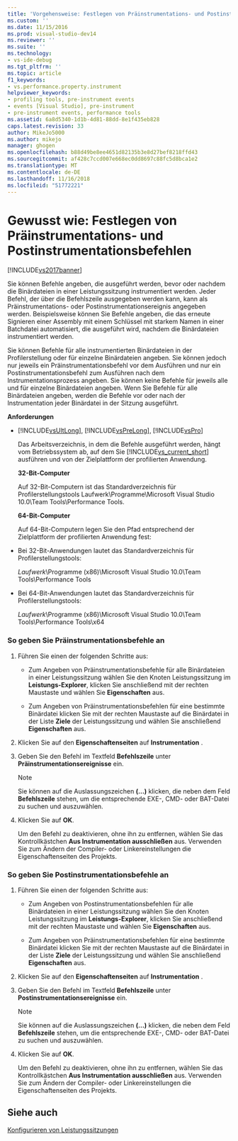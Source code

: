```yaml
---
title: 'Vorgehensweise: Festlegen von Präinstrumentations- und Postinstrumentationsbefehlen | Microsoft-Dokumentation'
ms.custom: ''
ms.date: 11/15/2016
ms.prod: visual-studio-dev14
ms.reviewer: ''
ms.suite: ''
ms.technology:
- vs-ide-debug
ms.tgt_pltfrm: ''
ms.topic: article
f1_keywords:
- vs.performance.property.instrument
helpviewer_keywords:
- profiling tools, pre-instrument events
- events [Visual Studio], pre-instrument
- pre-instrument events, performance tools
ms.assetid: 6a8d5340-1d1b-4d81-88dd-8e1f435eb828
caps.latest.revision: 33
author: MikeJo5000
ms.author: mikejo
manager: ghogen
ms.openlocfilehash: b88d49be8ee4651d82135b3e8d27bef8218ffd43
ms.sourcegitcommit: af428c7ccd007e668ec0dd8697c88fc5d8bca1e2
ms.translationtype: MT
ms.contentlocale: de-DE
ms.lasthandoff: 11/16/2018
ms.locfileid: "51772221"
---
```

# <a name="how-to-specify-pre--and-post-instrument-commands"></a>Gewusst wie: Festlegen von Präinstrumentations- und Postinstrumentationsbefehlen
[!INCLUDE[vs2017banner](../includes/vs2017banner.md)]

Sie können Befehle angeben, die ausgeführt werden, bevor oder nachdem die Binärdateien in einer Leistungssitzung instrumentiert werden. Jeder Befehl, der über die Befehlszeile ausgegeben werden kann, kann als Präinstrumentations- oder Postinstrumentationsereignis angegeben werden. Beispielsweise können Sie Befehle angeben, die das erneute Signieren einer Assembly mit einem Schlüssel mit starkem Namen in einer Batchdatei automatisiert, die ausgeführt wird, nachdem die Binärdateien instrumentiert werden.  
  
 Sie können Befehle für alle instrumentierten Binärdateien in der Profilerstellung oder für einzelne Binärdateien angeben. Sie können jedoch nur jeweils ein Präinstrumentationsbefehl vor dem Ausführen und nur ein Postinstrumentationsbefehl zum Ausführen nach dem Instrumentationsprozess angeben. Sie können keine Befehle für jeweils alle und für einzelne Binärdateien angeben. Wenn Sie Befehle für alle Binärdateien angeben, werden die Befehle vor oder nach der Instrumentation jeder Binärdatei in der Sitzung ausgeführt.  
  
 **Anforderungen**  
  
- [!INCLUDE[vsUltLong](../includes/vsultlong-md.md)], [!INCLUDE[vsPreLong](../includes/vsprelong-md.md)], [!INCLUDE[vsPro](../includes/vspro-md.md)]  
  
  Das Arbeitsverzeichnis, in dem die Befehle ausgeführt werden, hängt vom Betriebssystem ab, auf dem Sie [!INCLUDE[vs_current_short](../includes/vs-current-short-md.md)] ausführen und von der Zielplattform der profilierten Anwendung.  
  
  **32-Bit-Computer**  
  
  Auf 32-Bit-Computern ist das Standardverzeichnis für Profilerstellungstools Laufwerk\Programme\Microsoft Visual Studio 10.0\Team Tools\Performance Tools.  
  
  **64-Bit-Computer**  
  
  Auf 64-Bit-Computern legen Sie den Pfad entsprechend der Zielplattform der profilierten Anwendung fest:  
  
- Bei 32-Bit-Anwendungen lautet das Standardverzeichnis für Profilerstellungstools:  
  
   *Laufwerk*\Programme (x86)\Microsoft Visual Studio 10.0\Team Tools\Performance Tools  
  
- Bei 64-Bit-Anwendungen lautet das Standardverzeichnis für Profilerstellungstools:  
  
   *Laufwerk*\Programme (x86)\Microsoft Visual Studio 10.0\Team Tools\Performance Tools\x64  
  
### <a name="to-specify-pre-instrument-commands"></a>So geben Sie Präinstrumentationsbefehle an  
  
1.  Führen Sie einen der folgenden Schritte aus:  
  
    -   Zum Angeben von Präinstrumentationsbefehle für alle Binärdateien in einer Leistungssitzung wählen Sie den Knoten Leistungssitzung im **Leistungs-Explorer**, klicken Sie anschließend mit der rechten Maustaste und wählen Sie **Eigenschaften** aus.  
  
    -   Zum Angeben von Präinstrumentationsbefehlen für eine bestimmte Binärdatei klicken Sie mit der rechten Maustaste auf die Binärdatei in der Liste **Ziele** der Leistungssitzung und wählen Sie anschließend **Eigenschaften** aus.  
  
2.  Klicken Sie auf den **Eigenschaftenseiten** auf **Instrumentation** .  
  
3.  Geben Sie den Befehl im Textfeld **Befehlszeile** unter **Präinstrumentationsereignisse** ein.  
  
    > [!NOTE]
    >  Sie können auf die Auslassungszeichen **(…)** klicken, die neben dem Feld **Befehlszeile** stehen, um die entsprechende EXE-, CMD- oder BAT-Datei zu suchen und auszuwählen.  
  
4.  Klicken Sie auf **OK**.  
  
     Um den Befehl zu deaktivieren, ohne ihn zu entfernen, wählen Sie das Kontrollkästchen **Aus Instrumentation ausschließen** aus. Verwenden Sie zum Ändern der Compiler- oder Linkereinstellungen die Eigenschaftenseiten des Projekts.  
  
### <a name="to-specify-post-instrument-commands"></a>So geben Sie Postinstrumentationsbefehle an  
  
1.  Führen Sie einen der folgenden Schritte aus:  
  
    -   Zum Angeben von Postinstrumentationsbefehlen für alle Binärdateien in einer Leistungssitzung wählen Sie den Knoten Leistungssitzung im **Leistungs-Explorer**, klicken Sie anschließend mit der rechten Maustaste und wählen Sie **Eigenschaften** aus.  
  
    -   Zum Angeben von Präinstrumentationsbefehlen für eine bestimmte Binärdatei klicken Sie mit der rechten Maustaste auf die Binärdatei in der Liste **Ziele** der Leistungssitzung und wählen Sie anschließend **Eigenschaften** aus.  
  
2.  Klicken Sie auf den **Eigenschaftenseiten** auf **Instrumentation** .  
  
3.  Geben Sie den Befehl im Textfeld **Befehlszeile** unter **Postinstrumentationsereignisse** ein.  
  
    > [!NOTE]
    >  Sie können auf die Auslassungszeichen **(…)** klicken, die neben dem Feld **Befehlszeile** stehen, um die entsprechende EXE-, CMD- oder BAT-Datei zu suchen und auszuwählen.  
  
4.  Klicken Sie auf **OK**.  
  
     Um den Befehl zu deaktivieren, ohne ihn zu entfernen, wählen Sie das Kontrollkästchen **Aus Instrumentation ausschließen** aus. Verwenden Sie zum Ändern der Compiler- oder Linkereinstellungen die Eigenschaftenseiten des Projekts.  
  
## <a name="see-also"></a>Siehe auch  
 [Konfigurieren von Leistungssitzungen](../profiling/configuring-performance-sessions.md)



